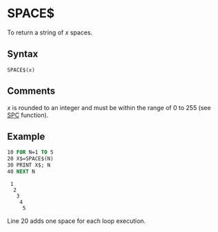 # SPACE$

To return a string of *x* spaces.

## Syntax

``SPACE$(x)``

## Comments

*x* is rounded to an integer and must be within the range of 0 to 255 (see [SPC](SPC) function).

## Example

```vb
10 FOR N=1 TO 5
20 X$=SPACE$(N)
30 PRINT X$; N
40 NEXT N
```

```text
 1
  2
   3
    4
     5
```

Line 20 adds one space for each loop execution.
